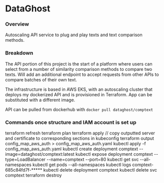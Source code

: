 # DataGhost

### Overview
Autoscaling API service to plug and play texts and text comparison methods.

### Breakdown
The API portion of this project is the start of a platform where users can select from a number of similarity comparison methods to compare two texts. Will add an additional endpoint to accept requests from other APIs to compare batches of their own text.

The infrastructure is based in AWS EKS, with an autoscaling cluster that deploys my dockerized API and is provisioned in Terraform. App can be substituted with a different image.

API can be pulled from dockerhub with `docker pull dataghost/comptext`

### Commands once structure and IAM account is set up

terraform refresh
terraform plan
terraform apply
// copy outputted server and certificate to corresponding sections in kubeconfig
terraform output config_map_aws_auth > config_map_aws_auth.yaml
kubectl apply -f config_map_aws_auth.yaml
kubectl create deployment comptext --image=dataghost/comptext:latest
kubectl expose deployment comptext --type=LoadBalancer --name=comptext --port=80
kubectl get svc --all-namespaces
kubectl get pods --all-namespaces
kubectl logs comptext-685c84fd7f-*****
kubectl delete deployment comptext
kubectl delete svc comptext
terraform destroy
